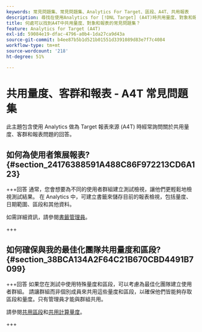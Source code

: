 ```yaml
---
keywords: 常見問題集、常見問題集、Analytics For Target、區段、A4T、共用報表
description: 尋找在使用Analytics for [!DNL Target] (A4T)時共用量度、對象和報表的常見問題集。 A4T可讓您對Adobe [!DNL Target] 活動使用Analytics報告。
title: 何處可以找到A4T中共用量度、對象和報表的常見問題集？
feature: Analytics for Target (A4T)
exl-id: 59084e19-dfac-4796-a0b4-1da27ca9d43a
source-git-commit: b4ee87b5b1d521b01551d3391089d83e7f7c4084
workflow-type: tm+mt
source-wordcount: '218'
ht-degree: 51%

---
```


# 共用量度、客群和報表 - A4T 常見問題集

此主題包含使用 Analytics 做為 Target 報表來源 (A4T) 時經常詢問關於共用量度、客群和報表問題的回答。

## 如何為使用者策展報表? {#section_24176388591A488C86F972213CD6A123}

+++回答
通常，您會想要為不同的使用者群組建立測試檢視，讓他們更輕鬆地檢視測試結果。 在 Analytics 中，可建立書籤來儲存目前的報表檢視，包括量度、日期範圍、區段和其他資料。

如需詳細資訊，請參閱[書籤管理員](https://experienceleague.adobe.com/docs/analytics/analyze/reports-analytics/bookmarks.html)。

+++

## 如何確保與我的最佳化團隊共用量度和區段? {#section_38BCA134A2F64C21B670CBD4491B7099}

+++回答
如果您在測試中使用特殊量度和區段，可以考慮為最佳化團隊建立使用者群組。 請讓群組而非個別成員來共用這些量度和區段，以確保他們皆能夠存取區段和量度。只有管理員才能與群組共用。

請參閱[共用區段](https://experienceleague.adobe.com/docs/analytics/components/segmentation/segmentation-workflow/t-seg-share.html)和[共用計算量度](https://experienceleague.adobe.com/docs/analytics/components/calculated-metrics/calcmetric-workflow/cm-sharing.html)。

+++